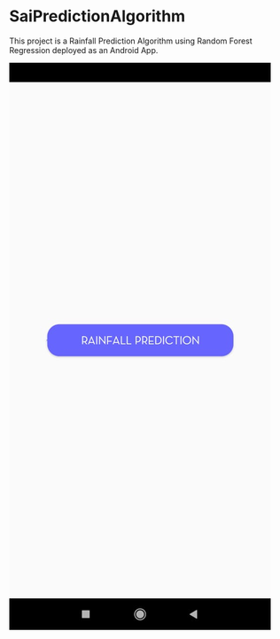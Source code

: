 # SaiPredictionAlgorithm

This project is a Rainfall Prediction Algorithm using Random Forest Regression deployed as an Android App.

![](images/1.jpg)
